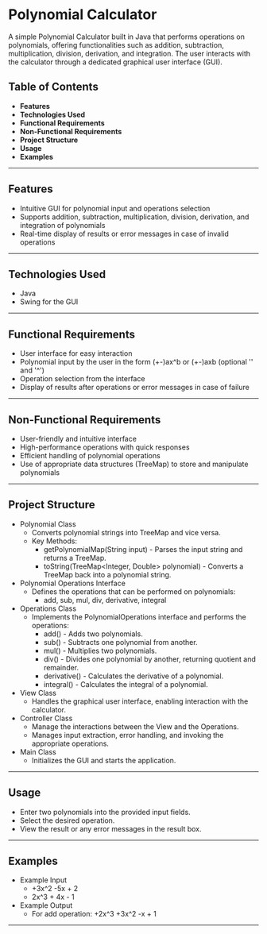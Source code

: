 # Polynomial Calculator

A simple Polynomial Calculator built in Java that performs operations on polynomials, offering functionalities such as addition, subtraction, multiplication, division, derivation, and integration. The user interacts with the calculator through a dedicated graphical user interface (GUI).

## Table of Contents
- **Features**
- **Technologies Used**
- **Functional Requirements**
- **Non-Functional Requirements**
- **Project Structure**
- **Usage**
- **Examples**

---

## Features

- Intuitive GUI for polynomial input and operations selection
- Supports addition, subtraction, multiplication, division, derivation, and integration of polynomials
- Real-time display of results or error messages in case of invalid operations

---

## Technologies Used

- Java
- Swing for the GUI

--- 

## Functional Requirements

- User interface for easy interaction
- Polynomial input by the user in the form (+-)ax^b or (+-)axb (optional '' and '^')
- Operation selection from the interface
- Display of results after operations or error messages in case of failure

---

## Non-Functional Requirements

- User-friendly and intuitive interface
- High-performance operations with quick responses
- Efficient handling of polynomial operations
- Use of appropriate data structures (TreeMap) to store and manipulate polynomials

---

## Project Structure

- Polynomial Class
  - Converts polynomial strings into TreeMap and vice versa.
  - Key Methods:
    - getPolynomialMap(String input) - Parses the input string and returns a TreeMap.
    - toString(TreeMap<Integer, Double> polynomial) - Converts a TreeMap back into a polynomial string.
- Polynomial Operations Interface
  - Defines the operations that can be performed on polynomials:
    - add, sub, mul, div, derivative, integral
- Operations Class
  - Implements the PolynomialOperations interface and performs the operations:
    - add() - Adds two polynomials.
    - sub() - Subtracts one polynomial from another.
    - mul() - Multiplies two polynomials.
    - div() - Divides one polynomial by another, returning quotient and remainder.
    - derivative() - Calculates the derivative of a polynomial.
    - integral() - Calculates the integral of a polynomial.
- View Class
  - Handles the graphical user interface, enabling interaction with the calculator.
- Controller Class
  - Manage the interactions between the View and the Operations.
  - Manages input extraction, error handling, and invoking the appropriate operations.
- Main Class
  - Initializes the GUI and starts the application.

---

## Usage

- Enter two polynomials into the provided input fields.
- Select the desired operation.
- View the result or any error messages in the result box.

---

## Examples

- Example Input
  - +3x^2 -5x + 2
  - 2x^3 + 4x - 1
- Example Output
  - For add operation: +2x^3 +3x^2 -x + 1

 ---
 
